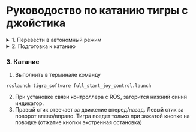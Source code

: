 # Руководоство по катанию тигры с джойстика

<details> 
  <summary>1. Перевести в автономный режим </summary>
    1. Включить инвертор <br />
    2. Включить УЗО <br />
    3. Выключить автомат для зарядки 60 В <br />
    4. Отключить инвертор от сети <br />
    <p align=center>
    <img src="guide/power_box.jpg" width=900/>
    </p>
</details>

<details> 
  <summary>2. Подготовка к катанию </summary>
    1. Повернуть правый ключ на одно положение по часовой стрелке (должна загореться зеленая лампа mc connection) <br />
    <p align=center>
    <img src="guide/indicators_key.jpg" width="900/">
    </p>
    2. Проверить работают ли тормоза (при отжатии кнопки остановки должен быть слышан характерный стук) <br />
    3. Включить автомат привода (находится с правой стороны) <br />
    <p align=center>
    <img src="guide/engine_power.jpg" width=900/>
    </p>
</details>

### 3. Катание
1. Выполнить в терминале команду <br />
```
roslaunch tigra_software full_start_joy_control.launch
```
2. При установке связи контроллера с ROS, загорится нижний синий индикатор. 
3. Правый стик отвечает за движение вперед/назад. Левый стик за поворот влево/вправо. Тигра поедет только при зажатой кнопке на поводке (отжатие кнопки экстренная остановка)
<br />
